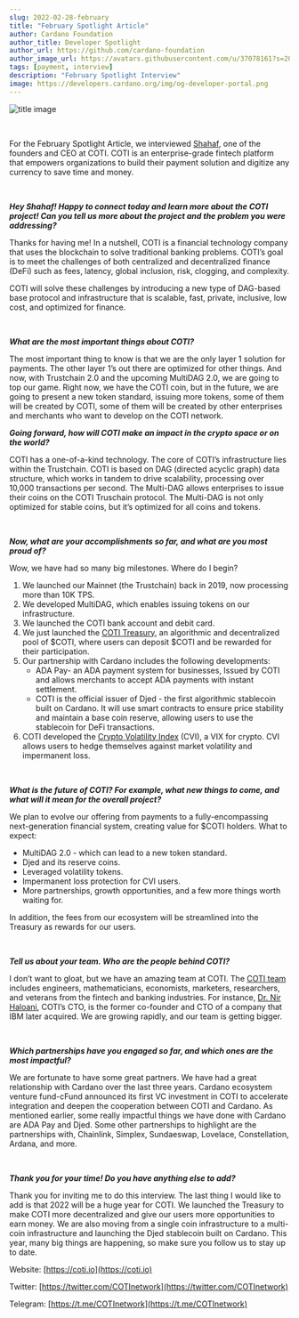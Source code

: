 ```yaml
---
slug: 2022-02-28-february
title: "February Spotlight Article"
author: Cardano Foundation
author_title: Developer Spotlight
author_url: https://github.com/cardano-foundation
author_image_url: https://avatars.githubusercontent.com/u/37078161?s=200&v=4
tags: [payment, interview]
description: "February Spotlight Interview"
image: https://developers.cardano.org/img/og-developer-portal.png
---
```


![title image](/img/devblog/coti.jpg)

<br />

For the February Spotlight Article, we interviewed [Shahaf](https://twitter.com/shahafbg), one of the founders and CEO at COTI. COTI is an enterprise-grade fintech platform that empowers organizations to build their payment solution and digitize any currency to save time and money.

<br />

**_Hey Shahaf! Happy to connect today and learn more about the COTI project! Can you tell us more about the project and the problem you were addressing?_**

Thanks for having me! In a nutshell, COTI is a financial technology company that uses the blockchain to solve traditional banking problems. COTI’s goal is to meet the challenges of both centralized and decentralized finance (DeFi) such as fees, latency, global inclusion, risk, clogging, and complexity. 

COTI will solve these challenges by introducing a new type of DAG-based base protocol and infrastructure that is scalable, fast, private, inclusive, low cost, and optimized for finance.


<br />

<!-- truncate -->


**_What are the most important things about COTI?_**

The most important thing to know is that we are the only layer 1 solution for payments. The other layer 1’s out there are optimized for other things. And now, with Trustchain 2.0 and the upcoming MultiDAG 2.0, we are going to top our game. Right now, we have the COTI coin, but in the future, we are going to present a new token standard, issuing more tokens, some of them will be created by COTI, some of them will be created by other enterprises and merchants who want to develop on the COTI network. 
<br />

**_Going forward, how will COTI make an impact in the crypto space or on the world?_**

COTI has a one-of-a-kind technology. The core of COTI’s infrastructure lies within the Trustchain. COTI is based on DAG (directed acyclic graph) data structure, which works in tandem to drive scalability, processing over 10,000 transactions per second. The Multi-DAG allows enterprises to issue their coins on the COTI Truschain protocol. The Multi-DAG is not only optimized for stable coins, but it’s optimized for all coins and tokens.


<br />

**_Now, what are your accomplishments so far, and what are you most proud of?_**

Wow, we have had so many big milestones. Where do I begin?
 
1. We launched our Mainnet (the Trustchain) back in 2019, now processing more than 10K TPS.
2. We developed MultiDAG, which enables issuing tokens on our infrastructure.
3. We launched the COTI bank account and debit card.
4. We just launched the [COTI Treasury](https://medium.com/cotinetwork/everything-you-need-to-know-about-the-coti-treasury-b5fd09e1d82a), an algorithmic and decentralized pool of $COTI, where users can deposit $COTI and be rewarded for their participation.
5. Our partnership with Cardano includes the following developments:
    - ADA Pay- an ADA payment system for businesses, Issued by COTI and allows merchants to accept ADA payments with instant settlement.
    - COTI is the official issuer of Djed - the first algorithmic stablecoin built on Cardano. It will use smart contracts to ensure price stability and maintain a base coin reserve, allowing users to use the stablecoin for DeFi transactions. 
6. COTI developed the [Crypto Volatility Index](https://cvi.finance/) (CVI), a VIX for crypto. CVI allows users to hedge themselves against market volatility and impermanent loss.

<br />

**_What is the future of COTI? For example, what new things to come, and what will it mean for the overall project?_**

We plan to evolve our offering from payments to a fully-encompassing next-generation financial system, creating value for $COTI holders. What to expect:
- MultiDAG 2.0 - which can lead to a new token standard.
- Djed and its reserve coins.
- Leveraged volatility tokens.
- Impermanent loss protection for CVI users.
- More partnerships, growth opportunities, and a few more things worth waiting for. 

In addition, the fees from our ecosystem will be streamlined into the Treasury as rewards for our users. 

<br />

**_Tell us about your team. Who are the people behind COTI?_**

I don’t want to gloat, but we have an amazing team at COTI. The [COTI team](https://cvi.finance/) includes engineers, mathematicians, economists, marketers, researchers, and veterans from the fintech and banking industries. For instance, [Dr. Nir Haloani](https://www.linkedin.com/in/nir-haloani-324876/), COTI’s CTO, is the former co-founder and CTO of a company that IBM later acquired. We are growing rapidly, and our team is getting bigger.

<br />

**_Which partnerships have you engaged so far, and which ones are the most impactful?_**

We are fortunate to have some great partners. We have had a great relationship with Cardano over the last three years. Cardano ecosystem venture fund-cFund announced its first VC investment in COTI to accelerate integration and deepen the cooperation between COTI and Cardano. As mentioned earlier, some really impactful things we have done with Cardano are ADA Pay and Djed. Some other partnerships to highlight are the partnerships with, Chainlink, Simplex, Sundaeswap, Lovelace, Constellation, Ardana, and more.

<br />

**_Thank you for your time! Do you have anything else to add?_**

Thank you for inviting me to do this interview. The last thing I would like to add is that 2022 will be a huge year for COTI. We launched the Treasury to make COTI more decentralized and give our users more opportunities to earn money. We are also moving from a single coin infrastructure to a multi-coin infrastructure and launching the Djed stablecoin built on Cardano. This year, many big things are happening, so make sure you follow us to stay up to date.

Website: [https://coti.io](https://coti.io)

Twitter: [https://twitter.com/COTInetwork](https://twitter.com/COTInetwork)

Telegram: [https://t.me/COTInetwork](https://t.me/COTInetwork)

<br />
